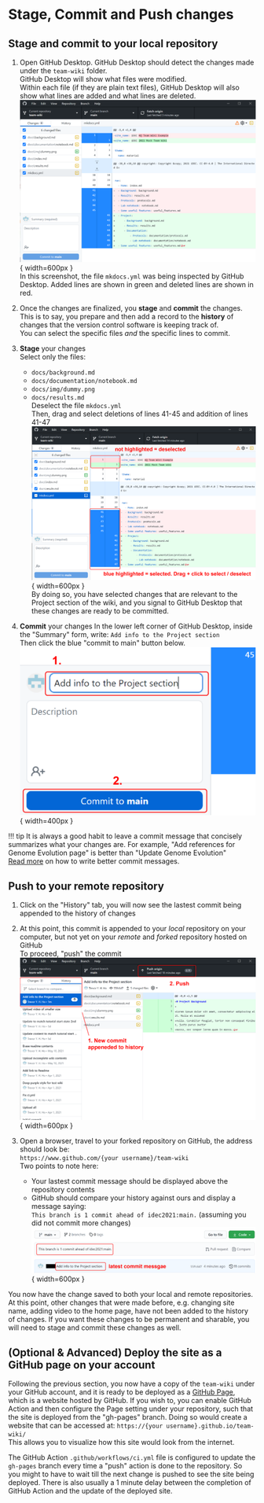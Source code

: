 # Stage, Commit and Push changes

## Stage and commit to your local repository

1. Open GitHub Desktop. GitHub Desktop should detect the changes made under the `team-wiki` folder.  
   GitHub Desktop will show what files were modified.  
   Within each file (if they are plain text files), GitHub Desktop will also show what lines are added and what lines are deleted.  
    ![GitHub Desktop changes](img/tutorial_gh_desktop_change.png){ width=600px }  
   In this screenshot, the file `mkdocs.yml` was being inspected by GitHub Desktop. Added lines are shown in green and deleted lines are shown in red.  

2. Once the changes are finalized, you **stage** and **commit** the changes.  
   This is to say, you prepare and then add a record to the **history** of changes that the version control software is keeping track of.  
   You can select the specific files *and* the specific lines to commit.  

3. **Stage** your changes  
   Select only the files:  
    - `docs/background.md`  
    - `docs/documentation/notebook.md`  
    - `docs/img/dummy.png`  
    - `docs/results.md`  
   Deselect the file `mkdocs.yml`  
   Then, drag and select deletions of lines 41-45 and addition of lines 41-47  
   ![GitHub Desktop stage](img/tutorial_gh_desktop_stage.png){ width=600px }  
   By doing so, you have selected changes that are relevant to the Project section of the wiki, and you signal to GitHub Desktop that these changes are ready to be committed.

4. **Commit** your changes
   In the lower left corner of GitHub Desktop, inside the "Summary" form, write:
   `Add info to the Project section`  
   Then click the blue "commit to main" button below.
   ![GitHub Desktop commit](img/tutorial_gh_desktop_commit.png){ width=400px }  

!!! tip
    It is always a good habit to leave a commit message that concisely summarizes what your changes are. For example, "Add references for Genome Evolution page" is better than "Update Genome Evolution"  
    [Read more](https://chris.beams.io/posts/git-commit/) on how to write better commit messages.

## Push to your remote repository

1. Click on the "History" tab, you will now see the lastest commit being appended to the history of changes

2. At this point, this commit is appended to your _local_ repository on your computer, but not yet on your _remote_ and _forked_ repository hosted on GitHub  
   To proceed, "push" the commit  
   ![GitHub Desktop push](img/tutorial_gh_desktop_push.png){ width=600px }  

3. Open a browser, travel to your forked repository on GitHub, the address should look be:  
   `https://www.github.com/{your username}/team-wiki`  
   Two points to note here:
    - Your lastest commit message should be displayed above the repository contents  
    - GitHub should compare your history against ours and display a message saying:  
   `This branch is 1 commit ahead of idec2021:main.` (assuming you did not commit more changes)  
   ![GitHub pushed](img/tutorial_gh_pushed.png){ width=600px }  

You now have the change saved to both your local and remote repositories. At this point, other changes that were made before, e.g. changing site name, adding video to the home page, have not been added to the history of changes. If you want these changes to be permanent and sharable, you will need to stage and commit these changes as well.

## (Optional & Advanced) Deploy the site as a GitHub page on your account

Following the previous section, you now have a copy of the `team-wiki` under your GitHub account, and it is ready to be deployed as a [GitHub Page](https://pages.github.com/), which is a website hosted by GitHub. If you wish to, you can enable GitHub Action and then configure the Page setting under your repository, such that the site is deployed from the "gh-pages" branch. Doing so would create a website that can be accessed at:
`https://{your username}.github.io/team-wiki/`  
This allows you to visualize how this site would look from the internet.

The GitHub Action `.github/workflows/ci.yml` file is configured to update the `gh-pages` branch every time a "push" action is done to the repository. So you might to have to wait till the next change is pushed to see the site being deployed. There is also usually a 1 minute delay between the completion of GitHub Action and the update of the deployed site.